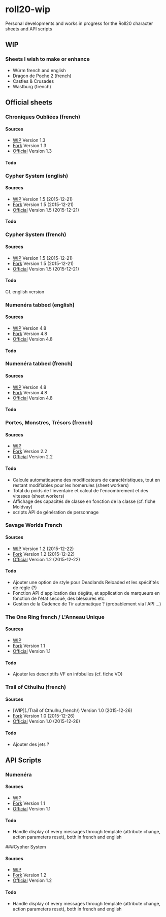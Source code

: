# roll20-wip
Personal developments and works in progress for the Roll20 character sheets and API scripts

## WIP

### Sheets I wish to make or enhance
* Würm french and english
* Dragon de Poche 2 (french)
* Castles & Crusades
* Wastburg (french)

## Official sheets

### Chroniques Oubliées (french)

#### Sources
* [WIP](./ChroniquesOubliees/) Version 1.3
* [Fork](https://github.com/NathaTerrien/roll20-character-sheets/tree/master/ChroniquesOubliees) Version 1.3
* [Official](https://github.com/Roll20/roll20-character-sheets/tree/master/ChroniquesOubliees) Version 1.3

#### Todo

### Cypher System (english)

#### Sources
* [WIP](./CypherSystem/) Version 1.5 (2015-12-21)
* [Fork](https://github.com/NathaTerrien/roll20-character-sheets/tree/master/CypherSystem) Version 1.5 (2015-12-21)
* [Official](https://github.com/Roll20/roll20-character-sheets/tree/master/CypherSystem) Version 1.5 (2015-12-21)

#### Todo

### Cypher System (french)

#### Sources
* [WIP](./CypherSystemFrench/) Version 1.5 (2015-12-21)
* [Fork](https://github.com/NathaTerrien/roll20-character-sheets/tree/master/CypherSystemFrench) Version 1.5 (2015-12-21)
* [Official](https://github.com/Roll20/roll20-character-sheets/tree/master/CypherSystemFrench) Version 1.5 (2015-12-21)

#### Todo
Cf. english version

### Numenéra tabbed (english)

#### Sources
* [WIP](./Numenera_NathasNumenera_English/) Version 4.8
* [Fork](https://github.com/NathaTerrien/roll20-character-sheets/tree/master/Numenera_NathasNumenera_English) Version 4.8
* [Official](https://github.com/Roll20/roll20-character-sheets/tree/master/Numenera_NathasNumenera_English) Version 4.8

#### Todo

### Numenéra tabbed (french)

#### Sources
* [WIP](./Numenera_NathasNumenera_French/) Version 4.8
* [Fork](https://github.com/NathaTerrien/roll20-character-sheets/tree/master/Numenera_NathasNumenera_French) Version 4.8
* [Official](https://github.com/Roll20/roll20-character-sheets/tree/master/Numenera_NathasNumenera_French) Version 4.8

#### Todo

### Portes, Monstres, Trésors (french)

#### Sources
* [WIP](./PortesMonstresTresors/)
* [Fork](https://github.com/NathaTerrien/roll20-character-sheets/tree/master/PortesMonstresTresors) Version 2.2
* [Official](https://github.com/Roll20/roll20-character-sheets/tree/master/PortesMonstresTresors) Version 2.2

#### Todo
* Calcule automatiqueme des modificateurs de caractéristiques, tout en restant modifiables pour les homerules (sheet workers)
* Total du poids de l'inventaire et calcul de l'encombrement et des vitesses (sheet workers)
* Affichage des capacités de classe en fonction de la classe (cf. fiche Moldvay)
* scripts API de génération de personnage

### Savage Worlds French

#### Sources
* [WIP](./SavageWorldsFrench/) Version 1.2 (2015-12-22)
* [Fork](https://github.com/NathaTerrien/roll20-character-sheets/tree/master/SavageWorldsFrench) Version 1.2 (2015-12-22)
* [Official](https://github.com/Roll20/roll20-character-sheets/tree/master/SavageWorldsFrench) Version 1.2 (2015-12-22)

#### Todo
* Ajouter une option de style pour Deadlands Reloaded et les spécifités de règle (?)
* Fonction API d'application des dégâts, et application de marqueurs en fonction de l'état secoué, des blessures etc.
* Gestion de la Cadence de Tir automatique ? (probablement via l'API ...)

### The One Ring french / L'Anneau Unique

#### Sources
* [WIP](./Anneau%20Unique/)
* [Fork](https://github.com/NathaTerrien/roll20-character-sheets/tree/master/Anneau%20Unique) Version 1.1
* [Official](https://github.com/Roll20/roll20-character-sheets/tree/master/Anneau%20Unique) Version 1.1

#### Todo
* Ajouter les descriptifs VF en infobulles (cf. fiche VO)

### Trail of Cthulhu (french)

#### Sources
* [WIP](./Trail of Cthulhu_french/) Version 1.0 (2015-12-26)
* [Fork](https://github.com/NathaTerrien/roll20-character-sheets/tree/master/Trail%20of%20Cthulhu_french) Version 1.0 (2015-12-26)
* [Official](https://github.com/Roll20/roll20-character-sheets/tree/master/Trail%20of%20Cthulhu_french) Version 1.0 (2015-12-26)

#### Todo
* Ajouter des jets ?

## API Scripts

### Numenéra

#### Sources
* [WIP]()
* [Fork](https://github.com/NathaTerrien/Natha-roll20-api-scripts/tree/master/Numenera_Natha) Version 1.1
* [Official](https://github.com/Roll20/roll20-api-scripts/tree/master/Numenera_Natha) Version 1.1

#### Todo
* Handle display of every messages through template (attribute change, action parameters reset), both in french and english

###Cypher System

#### Sources
* [WIP]()
* [Fork](https://github.com/NathaTerrien/Natha-roll20-api-scripts/tree/master/CypherSystemSheet) Version 1.2
* [Official](https://github.com/Roll20/roll20-api-scripts/tree/master/CypherSystemSheet) Version 1.2

#### Todo
* Handle display of every messages through template (attribute change, action parameters reset), both in french and english
